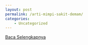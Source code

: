 ```yaml
---
layout: post
permalink: /arti-mimpi-sakit-demam/
categories:
    - Uncategorized
---
```


[Baca Selengkapnya](/04)